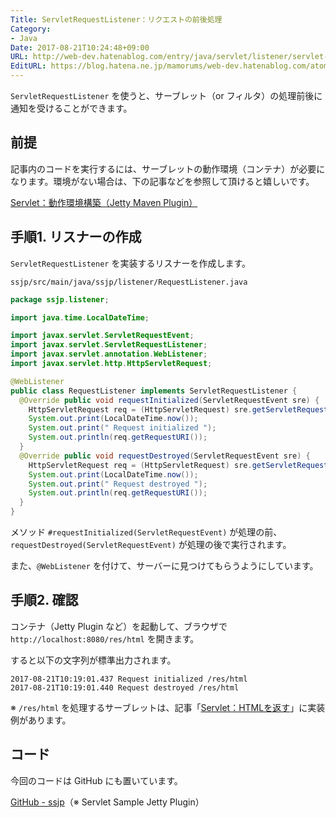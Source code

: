```yaml
---
Title: ServletRequestListener：リクエストの前後処理
Category:
- Java
Date: 2017-08-21T10:24:48+09:00
URL: http://web-dev.hatenablog.com/entry/java/servlet/listener/servlet-request
EditURL: https://blog.hatena.ne.jp/mamorums/web-dev.hatenablog.com/atom/entry/8599973812290606592
---
```


`ServletRequestListener` を使うと、サーブレット（or フィルタ）の処理前後に通知を受けることができます。


## 前提
記事内のコードを実行するには、サーブレットの動作環境（コンテナ）が必要になります。環境がない場合は、下の記事などを参照して頂けると嬉しいです。

[Servlet：動作環境構築（Jetty Maven Plugin）](/entry/java/servlet/env/jetty-maven-plugin)


## 手順1. リスナーの作成
`ServletRequestListener` を実装するリスナーを作成します。

`ssjp/src/main/java/ssjp/listener/RequestListener.java`

```java
package ssjp.listener;

import java.time.LocalDateTime;

import javax.servlet.ServletRequestEvent;
import javax.servlet.ServletRequestListener;
import javax.servlet.annotation.WebListener;
import javax.servlet.http.HttpServletRequest;

@WebListener
public class RequestListener implements ServletRequestListener {
  @Override public void requestInitialized(ServletRequestEvent sre) {
    HttpServletRequest req = (HttpServletRequest) sre.getServletRequest();
    System.out.print(LocalDateTime.now());
    System.out.print(" Request initialized ");
    System.out.println(req.getRequestURI());
  }
  @Override public void requestDestroyed(ServletRequestEvent sre) {
    HttpServletRequest req = (HttpServletRequest) sre.getServletRequest();
    System.out.print(LocalDateTime.now());
    System.out.print(" Request destroyed ");
    System.out.println(req.getRequestURI());
  }
}
```

メソッド `#requestInitialized(ServletRequestEvent)` が処理の前、`requestDestroyed(ServletRequestEvent)` が処理の後で実行されます。

また、`@WebListener` を付けて、サーバーに見つけてもらうようにしています。


## 手順2. 確認
コンテナ（Jetty Plugin など）を起動して、ブラウザで `http://localhost:8080/res/html` を開きます。

すると以下の文字列が標準出力されます。

```
2017-08-21T10:19:01.437 Request initialized /res/html
2017-08-21T10:19:01.440 Request destroyed /res/html
```

※ `/res/html` を処理するサーブレットは、記事「[Servlet：HTMLを返す](/entry/java/servlet/response/html)」に実装例があります。


## コード
今回のコードは GitHub にも置いています。

[GitHub - ssjp](https://github.com/mamorum/blog/tree/master/code/servlet/ssjp)（※ Servlet Sample Jetty Plugin）
